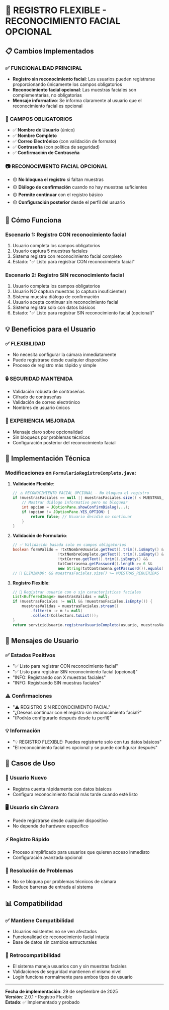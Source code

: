 # 🔄 REGISTRO FLEXIBLE - RECONOCIMIENTO FACIAL OPCIONAL

## 📋 Cambios Implementados

### ✅ **FUNCIONALIDAD PRINCIPAL**
- **Registro sin reconocimiento facial**: Los usuarios pueden registrarse proporcionando únicamente los campos obligatorios
- **Reconocimiento facial opcional**: Las muestras faciales son complementarias, no obligatorias
- **Mensaje informativo**: Se informa claramente al usuario que el reconocimiento facial es opcional

### 🔧 **CAMPOS OBLIGATORIOS**
- ✅ **Nombre de Usuario** (único)
- ✅ **Nombre Completo**
- ✅ **Correo Electrónico** (con validación de formato)
- ✅ **Contraseña** (con política de seguridad)
- ✅ **Confirmación de Contraseña**

### 📷 **RECONOCIMIENTO FACIAL OPCIONAL**
- 🟡 **No bloquea el registro** si faltan muestras
- 🟡 **Diálogo de confirmación** cuando no hay muestras suficientes
- 🟡 **Permite continuar** con el registro básico
- 🟡 **Configuración posterior** desde el perfil del usuario

## 🚀 **Cómo Funciona**

### **Escenario 1: Registro CON reconocimiento facial**
1. Usuario completa los campos obligatorios
2. Usuario captura 5 muestras faciales
3. Sistema registra con reconocimiento facial completo
4. Estado: "✅ Listo para registrar CON reconocimiento facial"

### **Escenario 2: Registro SIN reconocimiento facial**
1. Usuario completa los campos obligatorios
2. Usuario NO captura muestras (o captura insuficientes)
3. Sistema muestra diálogo de confirmación
4. Usuario acepta continuar sin reconocimiento facial
5. Sistema registra solo con datos básicos
6. Estado: "✅ Listo para registrar SIN reconocimiento facial (opcional)"

## 💡 **Beneficios para el Usuario**

### **✅ FLEXIBILIDAD**
- No necesita configurar la cámara inmediatamente
- Puede registrarse desde cualquier dispositivo
- Proceso de registro más rápido y simple

### **🔒 SEGURIDAD MANTENIDA**
- Validación robusta de contraseñas
- Cifrado de contraseñas
- Validación de correo electrónico
- Nombres de usuario únicos

### **🎯 EXPERIENCIA MEJORADA**
- Mensaje claro sobre opcionalidad
- Sin bloqueos por problemas técnicos
- Configuración posterior del reconocimiento facial

## 🔧 **Implementación Técnica**

### **Modificaciones en `FormularioRegistroCompleto.java`:**

1. **Validación Flexible**:
   ```java
   // ⚠️ RECONOCIMIENTO FACIAL OPCIONAL - No bloquea el registro
   if (muestrasFaciales == null || muestrasFaciales.size() < MUESTRAS_REQUERIDAS) {
       // Mostrar diálogo informativo pero no bloquear
       int opcion = JOptionPane.showConfirmDialog(...);
       if (opcion != JOptionPane.YES_OPTION) {
           return false; // Usuario decidió no continuar
       }
   }
   ```

2. **Validación de Formulario**:
   ```java
   // ✅ Validación basada solo en campos obligatorios
   boolean formValido = !txtNombreUsuario.getText().trim().isEmpty() &&
                       !txtNombreCompleto.getText().trim().isEmpty() &&
                       !txtCorreo.getText().trim().isEmpty() &&
                       txtContrasena.getPassword().length >= 6 &&
                       new String(txtContrasena.getPassword()).equals(...);
   // 🚫 ELIMINADO: && muestrasFaciales.size() >= MUESTRAS_REQUERIDAS
   ```

3. **Registro Flexible**:
   ```java
   // 🔄 Registrar usuario con o sin características faciales
   List<BufferedImage> muestrasValidas = null;
   if (muestrasFaciales != null && !muestrasFaciales.isEmpty()) {
       muestrasValidas = muestrasFaciales.stream()
           .filter(m -> m != null)
           .collect(Collectors.toList());
   }
   return servicioUsuario.registrarUsuarioCompleto(usuario, muestrasValidas);
   ```

## 📝 **Mensajes de Usuario**

### **✅ Estados Positivos**
- "✅ Listo para registrar CON reconocimiento facial"
- "✅ Listo para registrar SIN reconocimiento facial (opcional)"
- "INFO: Registrando con X muestras faciales"
- "INFO: Registrando SIN muestras faciales"

### **⚠️ Confirmaciones**
- "⚠️ REGISTRO SIN RECONOCIMIENTO FACIAL"
- "¿Deseas continuar con el registro sin reconocimiento facial?"
- "(Podrás configurarlo después desde tu perfil)"

### **💡 Información**
- "💡 REGISTRO FLEXIBLE: Puedes registrarte solo con tus datos básicos"
- "El reconocimiento facial es opcional y se puede configurar después"

## 🎯 **Casos de Uso**

### **👤 Usuario Nuevo**
- Registra cuenta rápidamente con datos básicos
- Configura reconocimiento facial más tarde cuando esté listo

### **🖥️ Usuario sin Cámara**
- Puede registrarse desde cualquier dispositivo
- No depende de hardware específico

### **⚡ Registro Rápido**
- Proceso simplificado para usuarios que quieren acceso inmediato
- Configuración avanzada opcional

### **🔧 Resolución de Problemas**
- No se bloquea por problemas técnicos de cámara
- Reduce barreras de entrada al sistema

## 📊 **Compatibilidad**

### **✅ Mantiene Compatibilidad**
- Usuarios existentes no se ven afectados
- Funcionalidad de reconocimiento facial intacta
- Base de datos sin cambios estructurales

### **🔄 Retrocompatibilidad**
- El sistema maneja usuarios con y sin muestras faciales
- Validaciones de seguridad mantienen el mismo nivel
- Login funciona normalmente para ambos tipos de usuario

---

**Fecha de implementación**: 29 de septiembre de 2025  
**Versión**: 2.0.1 - Registro Flexible  
**Estado**: ✅ Implementado y probado